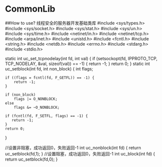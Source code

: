 # CommonLib
##How to use?
线程安全的服务器开发基础类库
#include <sys/types.h>
#include <sys/socket.h>
#include <sys/stat.h>
#include <sys/un.h>
#include <sys/time.h>
#include <netinet/in.h>
#include <netinet/tcp.h>
#include <arpa/inet.h>
#include <unistd.h>
#include <fcntl.h>
#include <string.h>
#include <netdb.h>
#include <errno.h>
#include <stdarg.h>
#include <stdio.h>

static int uc_set_tcpnodelay(int fd, int val)
{
    if (setsockopt(fd, IPPROTO_TCP, TCP_NODELAY, &val, sizeof(val)) == -1)
    {
    	return -1;
    }
    return 0;
}
static int uc_setblock(int fd, int non_block)
{
    int flags;

    if ((flags = fcntl(fd, F_GETFL)) == -1) {
        return -1;
    }

    if (non_block)
        flags |= O_NONBLOCK;
    else
        flags &= ~O_NONBLOCK;

    if (fcntl(fd, F_SETFL, flags) == -1) {
       return -1;
    }
    return 0;
}

//设置非阻塞，成功返回0，失败返回-1
int uc_nonblock(int fd) 
{
    return uc_setblock(fd,1);
}
//设置阻塞，成功返回0，失败返回-1
int uc_block(int fd) {
    return uc_setblock(fd,0);
}
